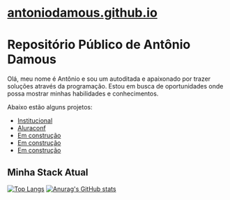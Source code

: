 # [antoniodamous.github.io](antoniodamous.github.io)

# Repositório Público de Antônio Damous

Olá, meu nome é Antônio e sou um autoditada e apaixonado por trazer soluções através da programação. Estou em busca de oportunidades onde possa mostrar minhas habilidades e conhecimentos.

Abaixo estão alguns projetos:

- [Institucional](https://github.com/antoniodamous/Institucional)
- [Aluraconf](uhttps://github.com/antoniodamous/aluraconf)
- [Em construção](ul)
- [Em construção](ul)
- [Em construção](ul)

## Minha Stack Atual

[![Top Langs](https://github-readme-stats.vercel.app/api/top-langs/?username=antoniodamous)](https://github.com/antoniodamous/github-readme-stats)
[![Anurag's GitHub stats](https://github-readme-stats.vercel.app/api?username=antoniodamous)](https://github.com/antoniodamous/github-readme-stats)